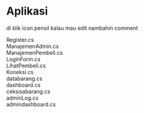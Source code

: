 # Aplikasi
di klik icon pensil kalau mau edit nambahin comment



Register.cs
<br>
ManajemenAdmin.cs
<br>
ManajemenPembeli.cs
<br>
LoginForm.cs
<br>
LihatPembeli.cs
<br>
Koneksi.cs
<br>
databarang.cs
<br>
dashboard.cs
<br>
ceksisabarang.cs
<br>
adminLog.cs
<br>
admindashboard.cs
</br>
